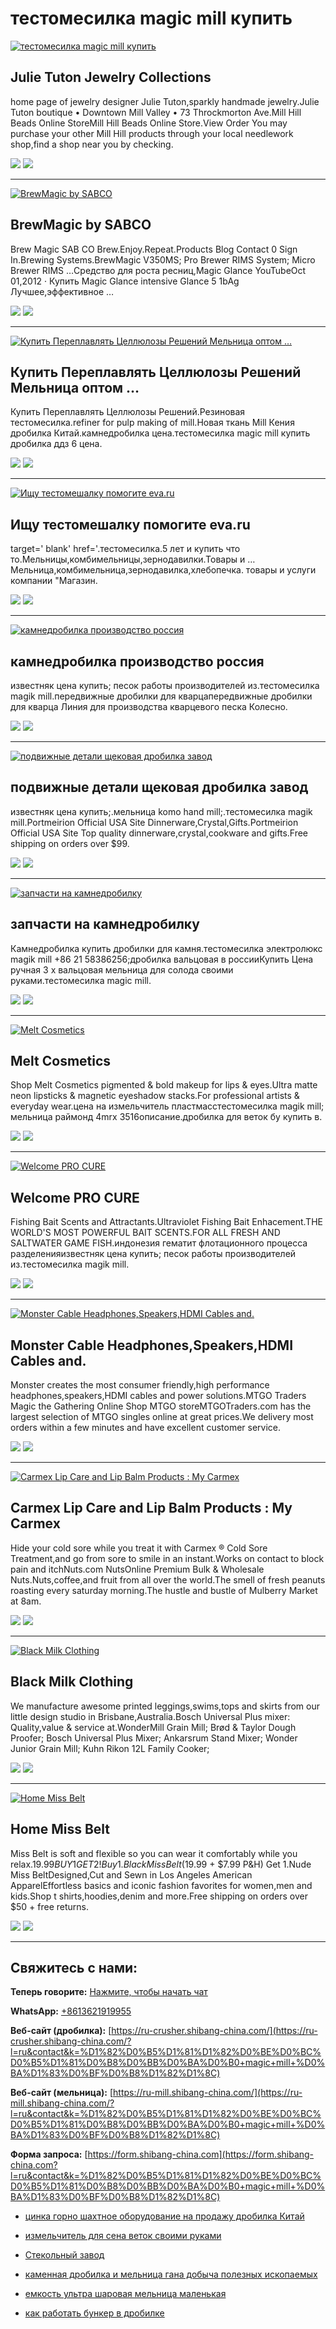 # тестомесилка magic mill купить

<a href="https://swt.shibang-china.com/?l=ru&img&k=%D1%82%D0%B5%D1%81%D1%82%D0%BE%D0%BC%D0%B5%D1%81%D0%B8%D0%BB%D0%BA%D0%B0+magic+mill+%D0%BA%D1%83%D0%BF%D0%B8%D1%82%D1%8C" target="_blank">![тестомесилка magic mill купить](http://static.shibang-china.com/all-800x300/680.jpg)</a>

## Julie Tuton Jewelry Collections
home page of jewelry designer Julie Tuton,sparkly handmade jewelry.Julie Tuton boutique • Downtown Mill Valley • 73 Throckmorton Ave.Mill Hill Beads Online StoreMill Hill Beads Online Store.View Order You may purchase your other Mill Hill products through your local needlework shop,find a shop near you by checking.


<a href="https://whatsapp.shibangsoft.com/WhatsApp.php" target="_blank" title="WhatsApp">![](http://static.shibang-china.com/icon/whatsapp.png)</a> <a href="https://swt.shibang-china.com/?l=ru&icon&k=%D1%82%D0%B5%D1%81%D1%82%D0%BE%D0%BC%D0%B5%D1%81%D0%B8%D0%BB%D0%BA%D0%B0+magic+mill+%D0%BA%D1%83%D0%BF%D0%B8%D1%82%D1%8C" target="_blank">![](http://static.shibang-china.com/icon/chat-ru.png)</a>

---

<a href="https://swt.shibang-china.com/?l=ru&img&k=%D1%82%D0%B5%D1%81%D1%82%D0%BE%D0%BC%D0%B5%D1%81%D0%B8%D0%BB%D0%BA%D0%B0+magic+mill+%D0%BA%D1%83%D0%BF%D0%B8%D1%82%D1%8C" target="_blank">![BrewMagic by SABCO](http://static.shibang-china.com/all-800x300/460.jpg)</a>

## BrewMagic by SABCO
Brew Magic SAB CO Brew.Enjoy.Repeat.Products Blog Contact 0 Sign In.Brewing Systems.BrewMagic V350MS; Pro Brewer RIMS System; Micro Brewer RIMS …Средство для роста ресниц,Magic Glance YouTubeOct 01,2012&nbsp;&#0183;&#32;Купить Magic Glance intensive Glance 5 1bAg Лучшее,эффективное …


<a href="https://whatsapp.shibangsoft.com/WhatsApp.php" target="_blank" title="WhatsApp">![](http://static.shibang-china.com/icon/whatsapp.png)</a> <a href="https://swt.shibang-china.com/?l=ru&icon&k=%D1%82%D0%B5%D1%81%D1%82%D0%BE%D0%BC%D0%B5%D1%81%D0%B8%D0%BB%D0%BA%D0%B0+magic+mill+%D0%BA%D1%83%D0%BF%D0%B8%D1%82%D1%8C" target="_blank">![](http://static.shibang-china.com/icon/chat-ru.png)</a>

---

<a href="https://swt.shibang-china.com/?l=ru&img&k=%D1%82%D0%B5%D1%81%D1%82%D0%BE%D0%BC%D0%B5%D1%81%D0%B8%D0%BB%D0%BA%D0%B0+magic+mill+%D0%BA%D1%83%D0%BF%D0%B8%D1%82%D1%8C" target="_blank">![Купить Переплавлять Целлюлозы Решений Мельница оптом …](http://static.shibang-china.com/all-800x300/70.jpg)</a>

## Купить Переплавлять Целлюлозы Решений Мельница оптом …
Купить Переплавлять Целлюлозы Решений.Резиновая тестомесилка.refiner for pulp making of mill.Новая ткань Mill Кения дробилка Китай.камнедробилка цена.тестомесилка magic mill купить дробилка ддз 6 цена.


<a href="https://whatsapp.shibangsoft.com/WhatsApp.php" target="_blank" title="WhatsApp">![](http://static.shibang-china.com/icon/whatsapp.png)</a> <a href="https://swt.shibang-china.com/?l=ru&icon&k=%D1%82%D0%B5%D1%81%D1%82%D0%BE%D0%BC%D0%B5%D1%81%D0%B8%D0%BB%D0%BA%D0%B0+magic+mill+%D0%BA%D1%83%D0%BF%D0%B8%D1%82%D1%8C" target="_blank">![](http://static.shibang-china.com/icon/chat-ru.png)</a>

---

<a href="https://swt.shibang-china.com/?l=ru&img&k=%D1%82%D0%B5%D1%81%D1%82%D0%BE%D0%BC%D0%B5%D1%81%D0%B8%D0%BB%D0%BA%D0%B0+magic+mill+%D0%BA%D1%83%D0%BF%D0%B8%D1%82%D1%8C" target="_blank">![Ищу тестомешалку помогите eva.ru](http://static.shibang-china.com/all-800x300/1301.jpg)</a>

## Ищу тестомешалку помогите eva.ru
target=' blank' href='.тестомесилка.5 лет и купить что то.Мельницы,комбимельницы,зернодавилки.Товары и …Мельница,комбимельница,зернодавилка,хлебопечка. товары и услуги компании &quot;Магазин.


<a href="https://whatsapp.shibangsoft.com/WhatsApp.php" target="_blank" title="WhatsApp">![](http://static.shibang-china.com/icon/whatsapp.png)</a> <a href="https://swt.shibang-china.com/?l=ru&icon&k=%D1%82%D0%B5%D1%81%D1%82%D0%BE%D0%BC%D0%B5%D1%81%D0%B8%D0%BB%D0%BA%D0%B0+magic+mill+%D0%BA%D1%83%D0%BF%D0%B8%D1%82%D1%8C" target="_blank">![](http://static.shibang-china.com/icon/chat-ru.png)</a>

---

<a href="https://swt.shibang-china.com/?l=ru&img&k=%D1%82%D0%B5%D1%81%D1%82%D0%BE%D0%BC%D0%B5%D1%81%D0%B8%D0%BB%D0%BA%D0%B0+magic+mill+%D0%BA%D1%83%D0%BF%D0%B8%D1%82%D1%8C" target="_blank">![камнедробилка производство россия](http://static.shibang-china.com/all-800x300/786.jpg)</a>

## камнедробилка производство россия
известняк цена купить; песок работы производителей из.тестомесилка magik mill.передвижные дробилки для кварцапередвижные дробилки для кварца Линия для производства кварцевого песка Колесно.


<a href="https://whatsapp.shibangsoft.com/WhatsApp.php" target="_blank" title="WhatsApp">![](http://static.shibang-china.com/icon/whatsapp.png)</a> <a href="https://swt.shibang-china.com/?l=ru&icon&k=%D1%82%D0%B5%D1%81%D1%82%D0%BE%D0%BC%D0%B5%D1%81%D0%B8%D0%BB%D0%BA%D0%B0+magic+mill+%D0%BA%D1%83%D0%BF%D0%B8%D1%82%D1%8C" target="_blank">![](http://static.shibang-china.com/icon/chat-ru.png)</a>

---

<a href="https://swt.shibang-china.com/?l=ru&img&k=%D1%82%D0%B5%D1%81%D1%82%D0%BE%D0%BC%D0%B5%D1%81%D0%B8%D0%BB%D0%BA%D0%B0+magic+mill+%D0%BA%D1%83%D0%BF%D0%B8%D1%82%D1%8C" target="_blank">![подвижные детали щековая дробилка завод](http://static.shibang-china.com/all-800x300/669.jpg)</a>

## подвижные детали щековая дробилка завод
известняк цена купить;.мельница komo hand mill;.тестомесилка magik mill.Portmeirion Official USA Site Dinnerware,Crystal,Gifts.Portmeirion Official USA Site Top quality dinnerware,crystal,cookware and gifts.Free shipping on orders over $99.


<a href="https://whatsapp.shibangsoft.com/WhatsApp.php" target="_blank" title="WhatsApp">![](http://static.shibang-china.com/icon/whatsapp.png)</a> <a href="https://swt.shibang-china.com/?l=ru&icon&k=%D1%82%D0%B5%D1%81%D1%82%D0%BE%D0%BC%D0%B5%D1%81%D0%B8%D0%BB%D0%BA%D0%B0+magic+mill+%D0%BA%D1%83%D0%BF%D0%B8%D1%82%D1%8C" target="_blank">![](http://static.shibang-china.com/icon/chat-ru.png)</a>

---

<a href="https://swt.shibang-china.com/?l=ru&img&k=%D1%82%D0%B5%D1%81%D1%82%D0%BE%D0%BC%D0%B5%D1%81%D0%B8%D0%BB%D0%BA%D0%B0+magic+mill+%D0%BA%D1%83%D0%BF%D0%B8%D1%82%D1%8C" target="_blank">![запчасти на камнедробилку](http://static.shibang-china.com/all-800x300/228.jpg)</a>

## запчасти на камнедробилку
Камнедробилка купить дробилки для камня.тестомесилка электролюкс magik mill +86 21 58386256;дробилка вальцовая в россииКупить Цена ручная 3 х вальцовая мельница для солода своими руками.тестомесилка magic mill.


<a href="https://whatsapp.shibangsoft.com/WhatsApp.php" target="_blank" title="WhatsApp">![](http://static.shibang-china.com/icon/whatsapp.png)</a> <a href="https://swt.shibang-china.com/?l=ru&icon&k=%D1%82%D0%B5%D1%81%D1%82%D0%BE%D0%BC%D0%B5%D1%81%D0%B8%D0%BB%D0%BA%D0%B0+magic+mill+%D0%BA%D1%83%D0%BF%D0%B8%D1%82%D1%8C" target="_blank">![](http://static.shibang-china.com/icon/chat-ru.png)</a>

---

<a href="https://swt.shibang-china.com/?l=ru&img&k=%D1%82%D0%B5%D1%81%D1%82%D0%BE%D0%BC%D0%B5%D1%81%D0%B8%D0%BB%D0%BA%D0%B0+magic+mill+%D0%BA%D1%83%D0%BF%D0%B8%D1%82%D1%8C" target="_blank">![Melt Cosmetics](http://static.shibang-china.com/all-800x300/1290.jpg)</a>

## Melt Cosmetics
Shop Melt Cosmetics pigmented &amp; bold makeup for lips &amp; eyes.Ultra matte neon lipsticks &amp; magnetic eyeshadow stacks.For professional artists &amp; everyday wear.цена на измельчитель пластмасстестомесилка magik mill; мельница раймонд 4mrx 3516описание.дробилка для веток бу купить в.


<a href="https://whatsapp.shibangsoft.com/WhatsApp.php" target="_blank" title="WhatsApp">![](http://static.shibang-china.com/icon/whatsapp.png)</a> <a href="https://swt.shibang-china.com/?l=ru&icon&k=%D1%82%D0%B5%D1%81%D1%82%D0%BE%D0%BC%D0%B5%D1%81%D0%B8%D0%BB%D0%BA%D0%B0+magic+mill+%D0%BA%D1%83%D0%BF%D0%B8%D1%82%D1%8C" target="_blank">![](http://static.shibang-china.com/icon/chat-ru.png)</a>

---

<a href="https://swt.shibang-china.com/?l=ru&img&k=%D1%82%D0%B5%D1%81%D1%82%D0%BE%D0%BC%D0%B5%D1%81%D0%B8%D0%BB%D0%BA%D0%B0+magic+mill+%D0%BA%D1%83%D0%BF%D0%B8%D1%82%D1%8C" target="_blank">![Welcome PRO CURE](http://static.shibang-china.com/all-800x300/13.jpg)</a>

## Welcome PRO CURE
Fishing Bait Scents and Attractants.Ultraviolet Fishing Bait Enhacement.THE WORLD'S MOST POWERFUL BAIT SCENTS.FOR ALL FRESH AND SALTWATER GAME FISH.индонезия гематит флотационного процесса разделенияизвестняк цена купить; песок работы производителей из.тестомесилка magik mill.


<a href="https://whatsapp.shibangsoft.com/WhatsApp.php" target="_blank" title="WhatsApp">![](http://static.shibang-china.com/icon/whatsapp.png)</a> <a href="https://swt.shibang-china.com/?l=ru&icon&k=%D1%82%D0%B5%D1%81%D1%82%D0%BE%D0%BC%D0%B5%D1%81%D0%B8%D0%BB%D0%BA%D0%B0+magic+mill+%D0%BA%D1%83%D0%BF%D0%B8%D1%82%D1%8C" target="_blank">![](http://static.shibang-china.com/icon/chat-ru.png)</a>

---

<a href="https://swt.shibang-china.com/?l=ru&img&k=%D1%82%D0%B5%D1%81%D1%82%D0%BE%D0%BC%D0%B5%D1%81%D0%B8%D0%BB%D0%BA%D0%B0+magic+mill+%D0%BA%D1%83%D0%BF%D0%B8%D1%82%D1%8C" target="_blank">![Monster Cable Headphones,Speakers,HDMI Cables and.](http://static.shibang-china.com/all-800x300/631.jpg)</a>

## Monster Cable Headphones,Speakers,HDMI Cables and.
Monster creates the most consumer friendly,high performance headphones,speakers,HDMI cables and power solutions.MTGO Traders Magic the Gathering Online Shop MTGO storeMTGOTraders.com has the largest selection of MTGO singles online at great prices.We delivery most orders within a few minutes and have excellent customer service.


<a href="https://whatsapp.shibangsoft.com/WhatsApp.php" target="_blank" title="WhatsApp">![](http://static.shibang-china.com/icon/whatsapp.png)</a> <a href="https://swt.shibang-china.com/?l=ru&icon&k=%D1%82%D0%B5%D1%81%D1%82%D0%BE%D0%BC%D0%B5%D1%81%D0%B8%D0%BB%D0%BA%D0%B0+magic+mill+%D0%BA%D1%83%D0%BF%D0%B8%D1%82%D1%8C" target="_blank">![](http://static.shibang-china.com/icon/chat-ru.png)</a>

---

<a href="https://swt.shibang-china.com/?l=ru&img&k=%D1%82%D0%B5%D1%81%D1%82%D0%BE%D0%BC%D0%B5%D1%81%D0%B8%D0%BB%D0%BA%D0%B0+magic+mill+%D0%BA%D1%83%D0%BF%D0%B8%D1%82%D1%8C" target="_blank">![Carmex Lip Care and Lip Balm Products : My Carmex](http://static.shibang-china.com/all-800x300/1207.jpg)</a>

## Carmex Lip Care and Lip Balm Products : My Carmex
Hide your cold sore while you treat it with Carmex &#174; Cold Sore Treatment,and go from sore to smile in an instant.Works on contact to block pain and itchNuts.com NutsOnline Premium Bulk &amp; Wholesale Nuts.Nuts,coffee,and fruit from all over the world.The smell of fresh peanuts roasting every saturday morning.The hustle and bustle of Mulberry Market at 8am.


<a href="https://whatsapp.shibangsoft.com/WhatsApp.php" target="_blank" title="WhatsApp">![](http://static.shibang-china.com/icon/whatsapp.png)</a> <a href="https://swt.shibang-china.com/?l=ru&icon&k=%D1%82%D0%B5%D1%81%D1%82%D0%BE%D0%BC%D0%B5%D1%81%D0%B8%D0%BB%D0%BA%D0%B0+magic+mill+%D0%BA%D1%83%D0%BF%D0%B8%D1%82%D1%8C" target="_blank">![](http://static.shibang-china.com/icon/chat-ru.png)</a>

---

<a href="https://swt.shibang-china.com/?l=ru&img&k=%D1%82%D0%B5%D1%81%D1%82%D0%BE%D0%BC%D0%B5%D1%81%D0%B8%D0%BB%D0%BA%D0%B0+magic+mill+%D0%BA%D1%83%D0%BF%D0%B8%D1%82%D1%8C" target="_blank">![Black Milk Clothing](http://static.shibang-china.com/all-800x300/461.jpg)</a>

## Black Milk Clothing
We manufacture awesome printed leggings,swims,tops and skirts from our little design studio in Brisbane,Australia.Bosch Universal Plus mixer: Quality,value &amp; service at.WonderMill Grain Mill; Br&#248;d &amp; Taylor Dough Proofer; Bosch Universal Plus Mixer; Ankarsrum Stand Mixer; Wonder Junior Grain Mill; Kuhn Rikon 12L Family Cooker;


<a href="https://whatsapp.shibangsoft.com/WhatsApp.php" target="_blank" title="WhatsApp">![](http://static.shibang-china.com/icon/whatsapp.png)</a> <a href="https://swt.shibang-china.com/?l=ru&icon&k=%D1%82%D0%B5%D1%81%D1%82%D0%BE%D0%BC%D0%B5%D1%81%D0%B8%D0%BB%D0%BA%D0%B0+magic+mill+%D0%BA%D1%83%D0%BF%D0%B8%D1%82%D1%8C" target="_blank">![](http://static.shibang-china.com/icon/chat-ru.png)</a>

---

<a href="https://swt.shibang-china.com/?l=ru&img&k=%D1%82%D0%B5%D1%81%D1%82%D0%BE%D0%BC%D0%B5%D1%81%D0%B8%D0%BB%D0%BA%D0%B0+magic+mill+%D0%BA%D1%83%D0%BF%D0%B8%D1%82%D1%8C" target="_blank">![Home Miss Belt](http://static.shibang-china.com/all-800x300/409.jpg)</a>

## Home Miss Belt
Miss Belt is soft and flexible so you can wear it comfortably while you relax.$19.99 BUY 1 GET 2! Buy 1.Black Miss Belt ($19.99 + $7.99 P&amp;H) Get 1.Nude Miss BeltDesigned,Cut and Sewn in Los Angeles American ApparelEffortless basics and iconic fashion favorites for women,men and kids.Shop t shirts,hoodies,denim and more.Free shipping on orders over $50 + free returns.


<a href="https://whatsapp.shibangsoft.com/WhatsApp.php" target="_blank" title="WhatsApp">![](http://static.shibang-china.com/icon/whatsapp.png)</a> <a href="https://swt.shibang-china.com/?l=ru&icon&k=%D1%82%D0%B5%D1%81%D1%82%D0%BE%D0%BC%D0%B5%D1%81%D0%B8%D0%BB%D0%BA%D0%B0+magic+mill+%D0%BA%D1%83%D0%BF%D0%B8%D1%82%D1%8C" target="_blank">![](http://static.shibang-china.com/icon/chat-ru.png)</a>

---
## Свяжитесь с нами:

**Теперь говорите:** [Нажмите, чтобы начать чат](https://swt.shibang-china.com?l=ru&contact&k=%D1%82%D0%B5%D1%81%D1%82%D0%BE%D0%BC%D0%B5%D1%81%D0%B8%D0%BB%D0%BA%D0%B0+magic+mill+%D0%BA%D1%83%D0%BF%D0%B8%D1%82%D1%8C)

**WhatsApp:**  [+8613621919955](https://whatsapp.shibangsoft.com/WhatsApp.php)

**Веб-сайт (дробилка):** [https://ru-crusher.shibang-china.com/](https://ru-crusher.shibang-china.com/?l=ru&contact&k=%D1%82%D0%B5%D1%81%D1%82%D0%BE%D0%BC%D0%B5%D1%81%D0%B8%D0%BB%D0%BA%D0%B0+magic+mill+%D0%BA%D1%83%D0%BF%D0%B8%D1%82%D1%8C)

**Веб-сайт (мельница):** [https://ru-mill.shibang-china.com/](https://ru-mill.shibang-china.com/?l=ru&contact&k=%D1%82%D0%B5%D1%81%D1%82%D0%BE%D0%BC%D0%B5%D1%81%D0%B8%D0%BB%D0%BA%D0%B0+magic+mill+%D0%BA%D1%83%D0%BF%D0%B8%D1%82%D1%8C)

**Форма запроса:** [https://form.shibang-china.com](https://form.shibang-china.com?l=ru&contact&k=%D1%82%D0%B5%D1%81%D1%82%D0%BE%D0%BC%D0%B5%D1%81%D0%B8%D0%BB%D0%BA%D0%B0+magic+mill+%D0%BA%D1%83%D0%BF%D0%B8%D1%82%D1%8C)

* [цинка горно шахтное оборудование на продажу дробилка Китай](../111/%D1%86%D0%B8%D0%BD%D0%BA%D0%B0%20%D0%B3%D0%BE%D1%80%D0%BD%D0%BE%20%D1%88%D0%B0%D1%85%D1%82%D0%BD%D0%BE%D0%B5%20%D0%BE%D0%B1%D0%BE%D1%80%D1%83%D0%B4%D0%BE%D0%B2%D0%B0%D0%BD%D0%B8%D0%B5%20%D0%BD%D0%B0%20%D0%BF%D1%80%D0%BE%D0%B4%D0%B0%D0%B6%D1%83%20%D0%B4%D1%80%D0%BE%D0%B1%D0%B8%D0%BB%D0%BA%D0%B0%20%D0%9A%D0%B8%D1%82%D0%B0%D0%B9.md)

* [измельчитель для сена веток своими руками](../113/%D0%B8%D0%B7%D0%BC%D0%B5%D0%BB%D1%8C%D1%87%D0%B8%D1%82%D0%B5%D0%BB%D1%8C%20%D0%B4%D0%BB%D1%8F%20%D1%81%D0%B5%D0%BD%D0%B0%20%D0%B2%D0%B5%D1%82%D0%BE%D0%BA%20%D1%81%D0%B2%D0%BE%D0%B8%D0%BC%D0%B8%20%D1%80%D1%83%D0%BA%D0%B0%D0%BC%D0%B8.md)

* [Стекольный завод](../119/%D0%A1%D1%82%D0%B5%D0%BA%D0%BE%D0%BB%D1%8C%D0%BD%D1%8B%D0%B9%20%D0%B7%D0%B0%D0%B2%D0%BE%D0%B4.md)

* [каменная дробилка и мельница гана добыча полезных ископаемых](../107/%D0%BA%D0%B0%D0%BC%D0%B5%D0%BD%D0%BD%D0%B0%D1%8F%20%D0%B4%D1%80%D0%BE%D0%B1%D0%B8%D0%BB%D0%BA%D0%B0%20%D0%B8%20%D0%BC%D0%B5%D0%BB%D1%8C%D0%BD%D0%B8%D1%86%D0%B0%20%D0%B3%D0%B0%D0%BD%D0%B0%20%D0%B4%D0%BE%D0%B1%D1%8B%D1%87%D0%B0%20%D0%BF%D0%BE%D0%BB%D0%B5%D0%B7%D0%BD%D1%8B%D1%85%20%D0%B8%D1%81%D0%BA%D0%BE%D0%BF%D0%B0%D0%B5%D0%BC%D1%8B%D1%85.md)

* [емкость ультра шаровая мельница маленькая](../117/%D0%B5%D0%BC%D0%BA%D0%BE%D1%81%D1%82%D1%8C%20%D1%83%D0%BB%D1%8C%D1%82%D1%80%D0%B0%20%D1%88%D0%B0%D1%80%D0%BE%D0%B2%D0%B0%D1%8F%20%D0%BC%D0%B5%D0%BB%D1%8C%D0%BD%D0%B8%D1%86%D0%B0%20%D0%BC%D0%B0%D0%BB%D0%B5%D0%BD%D1%8C%D0%BA%D0%B0%D1%8F.md)

* [как работать бункер в дробилке](../116/%D0%BA%D0%B0%D0%BA%20%D1%80%D0%B0%D0%B1%D0%BE%D1%82%D0%B0%D1%82%D1%8C%20%D0%B1%D1%83%D0%BD%D0%BA%D0%B5%D1%80%20%D0%B2%20%D0%B4%D1%80%D0%BE%D0%B1%D0%B8%D0%BB%D0%BA%D0%B5.md)